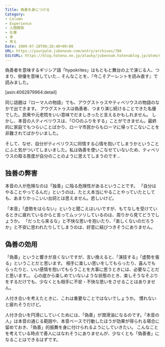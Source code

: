 ```yaml
---
Title: 偽善を身につける
Category:
- Column
- Experience
- 人間関係
- 仕事
- 本
- 考え
Date: 2009-07-28T00:28:48+09:00
URL: https://yourpalm.jubenoum.com/entry/archives/786
EditURL: https://blog.hatena.ne.jp/atauky/jubenoum.hatenablog.jp/atom/entry/6653458415120885252
---
```


偽善者を意味するギリシア語「hypokrites」はもともと舞台の上で演じる人、つまり、俳優を意味していた...
そんなことを、『今こそアーレントを読み直す』で読みました。

[asin:4062879964:detail]



同じ話題は『ローマ人の物語』でも、アウグストゥスやティベリウスの物語のなかで出てきます。
アウグストゥスは偽善者、つまり演じ続けることできた名優でした。民衆や元老院をいい意味でだましきったと言えるかもしれません。
しかし、本音の人ティベリウスは、「○○のふりをする」ことができません。最終的に家庭でもつらいことばかり、ローマ市民からもローマに帰ってこないことを非難されてばかりいました。

そして、なぜ、自分がティベリウスに同情する心情を抱いてしまうかということにふと気がついてしまいました。私は偽善を使いこなせていないため、ティベリウスの取る態度が自分のことのように思えてしまうのです...

<h2>独善の弊害</h2>
本音の人が危険なのは「独善」に陥る危険性があるということです。
「自分はやることやってるんだ」というのは、たとえ本当にやることやっていたとしても、あまりかっこいい台詞とは思えません。悲しいけど。

「本音」「虚勢をはらない」というと聞こえはいいですが、もてなしを受けているときに疲れているからと言ってムッツリしているのは、周りから見てどうでしょうか。
「だったら来るな」と不快な思いを抱いたり、「楽しくないのだろうか」と不安に思われたりしてしまうのは、好意に結びつきそうにありません。

<h2>偽善の効用</h2>
「偽善」というと響きが良くないですが、言い換えると、「演技する」「虚勢を張る」ということだと思います。
相手に楽しい思いをしてもらったり、喜んでもらったりと、いい感情を抱いてもらうことを大事に思うときには、必要なことだと思います。。
心の底から楽しめていないような状態のとき、楽しそうなそぶりをするだけでも、少なくとも相手に不安・不快な思いをさせることはありません。

人付き合いを考えたときに、これは重要なことではないでしょうか。
慣れないと疲れそうだけど。

人付き合いを円滑にしていくためには、「偽善」が潤滑油になるのです。「本音の人」は本音の通じる範囲や、本音ベースで行動したほうが効果が得られる場合に留めておき、「偽善」的振舞を身に付けられるようにしていきたい。
こんなことを考えている時点で善人にはなれそうにありませんが、少なくとも「偽善者」になることはできるはずです。
